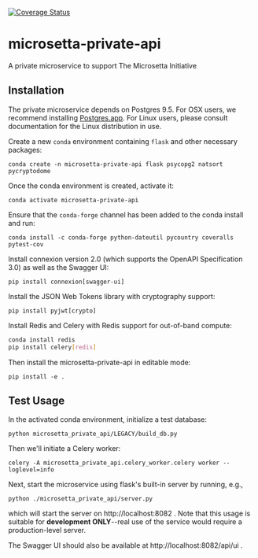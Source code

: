 [![Coverage Status](https://coveralls.io/repos/github/biocore/microsetta-private-api/badge.svg?branch=master)](https://coveralls.io/github/biocore/microsetta-private-api?branch=master)

# microsetta-private-api
A private microservice to support The Microsetta Initiative

## Installation
The private microservice depends on Postgres 9.5. For OSX users, we recommend installing [Postgres.app](https://postgresapp.com/). For Linux users, please consult documentation for the Linux distribution in use. 

Create a new `conda` environment containing `flask` and other necessary packages:

`conda create -n microsetta-private-api flask psycopg2 natsort pycryptodome`

Once the conda environment is created, activate it:

`conda activate microsetta-private-api`

Ensure that the `conda-forge` channel has been added to the conda install and run:

`conda install -c conda-forge python-dateutil pycountry coveralls pytest-cov` 

Install connexion version 2.0 (which supports the OpenAPI Specification 3.0) as well as the Swagger UI:

`pip install connexion[swagger-ui]`

Install the JSON Web Tokens library with cryptography support:

`pip install pyjwt[crypto]`

Install Redis and Celery with Redis support for out-of-band compute:

```bash
conda install redis
pip install celery[redis]
```

Then install the microsetta-private-api in editable mode:

`pip install -e .`
 
## Test Usage

In the activated conda environment, initialize a test database:

`python microsetta_private_api/LEGACY/build_db.py`

Then we'll initiate a Celery worker:

`celery -A microsetta_private_api.celery_worker.celery worker --loglevel=info`

Next, start the microservice using flask's built-in server by running, e.g., 

`python ./microsetta_private_api/server.py`

which will start the server on http://localhost:8082 . Note that this usage is suitable for 
**development ONLY**--real use of the service would require a production-level server. 

The Swagger UI should also be available at http://localhost:8082/api/ui .

